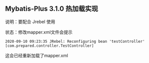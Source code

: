 ## Mybatis-Plus 3.1.0 热加载实现

说明：要配合 Jrebel 使用

状态：修改mapper.xml文件会提示

    2020-09-10 09:23:35 JRebel: Reconfiguring bean 'testController' [com.prepared.controller.TestController]
    
这会已经重新加载了mapper.xml
